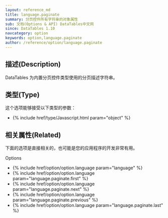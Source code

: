 ```yaml
---
layout: reference_md
title: language.paginate
summary: 分页控件所有字符串的对象属性
sub: 文档(Options & API) DataTables中文网
since: DataTables 1.10
navcategory: option
keywords: option,language.paginate
author: /reference/option/language.paginate
---
```


## 描述(Description)

DataTables 为内置分页控件类型使用的分页描述字符串。

## 类型(Type)
这个选项能够接受以下类型的参数：

- {% include href/type/Javascript.html param="object" %}


 
## 相关属性(Related)
下面的选项是直接相关的，也可能是您的应用程序的开发非常有用。

Options

- {% include href/option/option.language param="language" %}
- {% include href/option/option.language param="language.paginate.first" %}
- {% include href/option/option.language param="language.paginate.next" %}
- {% include href/option/option.language param="language.paginate.previous" %}
- {% include href/option/option.language param="language.paginate.last" %}
